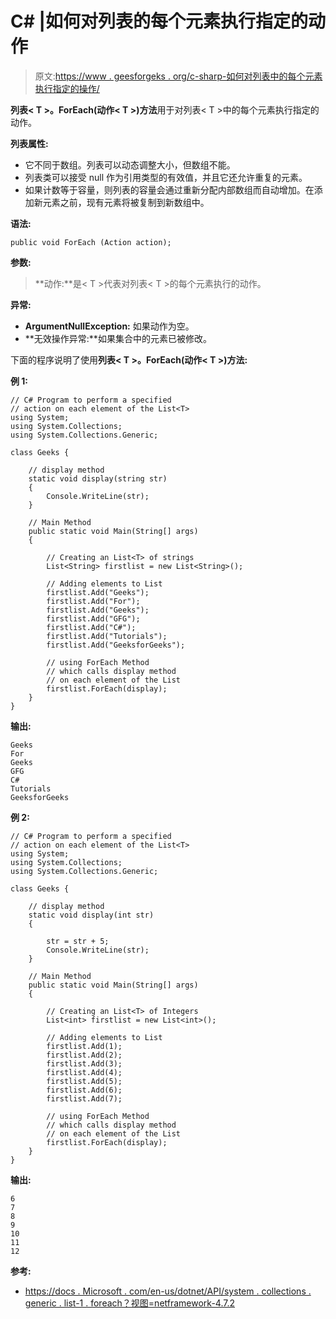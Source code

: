# C# |如何对列表的每个元素执行指定的动作

> 原文:[https://www . geesforgeks . org/c-sharp-如何对列表中的每个元素执行指定的操作/](https://www.geeksforgeeks.org/c-sharp-how-to-perform-a-specified-action-on-each-element-of-the-list/)

**列表< T >。ForEach(动作< T >)方法**用于对列表< T >中的每个元素执行指定的动作。

**列表属性:**

*   它不同于数组。列表可以动态调整大小，但数组不能。
*   列表类可以接受 null 作为引用类型的有效值，并且它还允许重复的元素。
*   如果计数等于容量，则列表的容量会通过重新分配内部数组而自动增加。在添加新元素之前，现有元素将被复制到新数组中。

**语法:**

```
public void ForEach (Action action);

```

**参数:**

> **动作:**是< T >代表对列表< T >的每个元素执行的动作。

**异常:**

*   **ArgumentNullException:** 如果动作为空。
*   **无效操作异常:**如果集合中的元素已被修改。

下面的程序说明了使用**列表< T >。ForEach(动作< T >)方法:**

**例 1:**

```
// C# Program to perform a specified
// action on each element of the List<T>
using System;
using System.Collections;
using System.Collections.Generic;

class Geeks {

    // display method
    static void display(string str)
    {
        Console.WriteLine(str);
    }

    // Main Method
    public static void Main(String[] args)
    {

        // Creating an List<T> of strings
        List<String> firstlist = new List<String>();

        // Adding elements to List
        firstlist.Add("Geeks");
        firstlist.Add("For");
        firstlist.Add("Geeks");
        firstlist.Add("GFG");
        firstlist.Add("C#");
        firstlist.Add("Tutorials");
        firstlist.Add("GeeksforGeeks");

        // using ForEach Method
        // which calls display method
        // on each element of the List
        firstlist.ForEach(display);
    }
}
```

**输出:**

```
Geeks
For
Geeks
GFG
C#
Tutorials
GeeksforGeeks

```

**例 2:**

```
// C# Program to perform a specified
// action on each element of the List<T>
using System;
using System.Collections;
using System.Collections.Generic;

class Geeks {

    // display method
    static void display(int str)
    {

        str = str + 5;
        Console.WriteLine(str);
    }

    // Main Method
    public static void Main(String[] args)
    {

        // Creating an List<T> of Integers
        List<int> firstlist = new List<int>();

        // Adding elements to List
        firstlist.Add(1);
        firstlist.Add(2);
        firstlist.Add(3);
        firstlist.Add(4);
        firstlist.Add(5);
        firstlist.Add(6);
        firstlist.Add(7);

        // using ForEach Method
        // which calls display method
        // on each element of the List
        firstlist.ForEach(display);
    }
}
```

**输出:**

```
6
7
8
9
10
11
12

```

**参考:**

*   [https://docs . Microsoft . com/en-us/dotnet/API/system . collections . generic . list-1 . foreach？视图=netframework-4.7.2](https://docs.microsoft.com/en-us/dotnet/api/system.collections.generic.list-1.foreach?view=netframework-4.7.2)